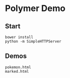 # Polymer Demo

## Start

```
bower install
python -m SimpleHTTPServer
```

## Demos

```
pokemon.html
marked.html
```
